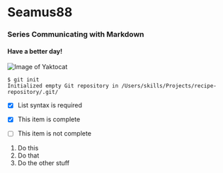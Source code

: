 # Seamus88
### Series Communicating with Markdown
#### Have a better day!

![Image of Yaktocat](https://octodex.github.com/images/yaktocat.png)

```
$ git init
Initialized empty Git repository in /Users/skills/Projects/recipe-repository/.git/
```


- [x] List syntax is required
- [x] This item is complete
- [ ] This item is not complete



1. Do this
2. Do that
3. Do the other stuff

